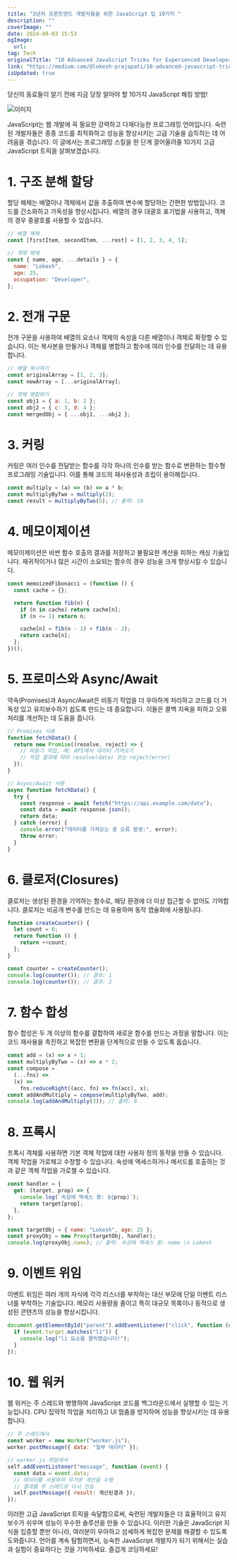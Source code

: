 ```yaml
---
title: "3년차 프론트엔드 개발자들을 위한 JavaScript 팁 10가지 "
description: ""
coverImage: ""
date: 2024-08-03 15:53
ogImage:
  url:
tag: Tech
originalTitle: "10 Advanced JavaScript Tricks for Experienced Developers "
link: "https://medium.com/@lokesh-prajapati/10-advanced-javascript-tricks-for-experienced-developers-8afb44b24427"
isUpdated: true
---
```


당신의 동료들이 알기 전에 지금 당장 알아야 할 10가지 JavaScript 해킹 방법!

![이미지](/assets/img/10AdvancedJavaScriptTricksforExperiencedDevelopers_0.png)

JavaScript는 웹 개발에 꼭 필요한 강력하고 다재다능한 프로그래밍 언어입니다. 숙련된 개발자들은 종종 코드를 최적화하고 성능을 향상시키는 고급 기술을 습득하는 데 어려움을 겪습니다. 이 글에서는 프로그래밍 스킬을 한 단계 끌어올려줄 10가지 고급 JavaScript 트릭을 살펴보겠습니다.

# 1. 구조 분해 할당

<!-- seedividend - 사각형 -->

<ins class="adsbygoogle"
     style="display:block"
     data-ad-client="ca-pub-4877378276818686"
     data-ad-slot="1898504329"
     data-ad-format="auto"
     data-full-width-responsive="true"></ins>

<script>
     (adsbygoogle = window.adsbygoogle || []).push({});
</script>

할당 해체는 배열이나 객체에서 값을 추출하여 변수에 할당하는 간편한 방법입니다. 코드를 간소화하고 가독성을 향상시킵니다. 배열의 경우 대괄호 표기법을 사용하고, 객체의 경우 중괄호를 사용할 수 있습니다.

```js
// 배열 해체
const [firstItem, secondItem, ...rest] = [1, 2, 3, 4, 5];

// 객체 해체
const { name, age, ...details } = {
  name: "Lokesh",
  age: 25,
  occupation: "Developer",
};
```

# 2. 전개 구문

전개 구문을 사용하여 배열의 요소나 객체의 속성을 다른 배열이나 객체로 확장할 수 있습니다. 이는 복사본을 만들거나 객체를 병합하고 함수에 여러 인수를 전달하는 데 유용합니다.

<!-- seedividend - 사각형 -->

<ins class="adsbygoogle"
     style="display:block"
     data-ad-client="ca-pub-4877378276818686"
     data-ad-slot="1898504329"
     data-ad-format="auto"
     data-full-width-responsive="true"></ins>

<script>
     (adsbygoogle = window.adsbygoogle || []).push({});
</script>

```js
// 배열 복사하기
const originalArray = [1, 2, 3];
const newArray = [...originalArray];

// 객체 병합하기
const obj1 = { a: 1, b: 2 };
const obj2 = { c: 3, d: 4 };
const mergedObj = { ...obj1, ...obj2 };
```

# 3. 커링

커링은 여러 인수를 전달받는 함수를 각각 하나의 인수를 받는 함수로 변환하는 함수형 프로그래밍 기술입니다. 이를 통해 코드의 재사용성과 조립이 용이해집니다.

```js
const multiply = (a) => (b) => a * b;
const multiplyByTwo = multiply(2);
const result = multiplyByTwo(5); // 출력: 10
```

<!-- seedividend - 사각형 -->

<ins class="adsbygoogle"
     style="display:block"
     data-ad-client="ca-pub-4877378276818686"
     data-ad-slot="1898504329"
     data-ad-format="auto"
     data-full-width-responsive="true"></ins>

<script>
     (adsbygoogle = window.adsbygoogle || []).push({});
</script>

# 4. 메모이제이션

메모이제이션은 비싼 함수 호출의 결과를 저장하고 불필요한 계산을 피하는 캐싱 기술입니다. 재귀적이거나 많은 시간이 소요되는 함수의 경우 성능을 크게 향상시킬 수 있습니다.

```js
const memoizedFibonacci = (function () {
  const cache = {};

  return function fib(n) {
    if (n in cache) return cache[n];
    if (n <= 1) return n;

    cache[n] = fib(n - 1) + fib(n - 2);
    return cache[n];
  };
})();
```

# 5. 프로미스와 Async/Await

<!-- seedividend - 사각형 -->

<ins class="adsbygoogle"
     style="display:block"
     data-ad-client="ca-pub-4877378276818686"
     data-ad-slot="1898504329"
     data-ad-format="auto"
     data-full-width-responsive="true"></ins>

<script>
     (adsbygoogle = window.adsbygoogle || []).push({});
</script>

약속(Promises)과 Async/Await은 비동기 작업을 더 우아하게 처리하고 코드를 더 가독성 있고 유지보수하기 쉽도록 만드는 데 중요합니다. 이들은 콜백 지옥을 피하고 오류 처리를 개선하는 데 도움을 줍니다.

```js
// Promises 사용
function fetchData() {
  return new Promise((resolve, reject) => {
    // 비동기 작업, 예: API에서 데이터 가져오기
    // 작업 결과에 따라 resolve(data) 또는 reject(error)
  });
}

// Async/Await 사용
async function fetchData() {
  try {
    const response = await fetch("https://api.example.com/data");
    const data = await response.json();
    return data;
  } catch (error) {
    console.error("데이터를 가져오는 중 오류 발생:", error);
    throw error;
  }
}
```

# 6. 클로저(Closures)

클로저는 생성된 환경을 기억하는 함수로, 해당 환경에 더 이상 접근할 수 없어도 기억합니다. 클로저는 비공개 변수를 만드는 데 유용하며 동작 캡슐화에 사용됩니다.

<!-- seedividend - 사각형 -->

<ins class="adsbygoogle"
     style="display:block"
     data-ad-client="ca-pub-4877378276818686"
     data-ad-slot="1898504329"
     data-ad-format="auto"
     data-full-width-responsive="true"></ins>

<script>
     (adsbygoogle = window.adsbygoogle || []).push({});
</script>

```js
function createCounter() {
  let count = 0;
  return function () {
    return ++count;
  };
}

const counter = createCounter();
console.log(counter()); // 결과: 1
console.log(counter()); // 결과: 2
```

# 7. 함수 합성

함수 합성은 두 개 이상의 함수를 결합하여 새로운 함수를 만드는 과정을 말합니다. 이는 코드 재사용을 촉진하고 복잡한 변환을 단계적으로 만들 수 있도록 돕습니다.

```js
const add = (x) => x + 1;
const multiplyByTwo = (x) => x * 2;
const compose =
  (...fns) =>
  (x) =>
    fns.reduceRight((acc, fn) => fn(acc), x);
const addAndMultiply = compose(multiplyByTwo, add);
console.log(addAndMultiply(3)); // 출력: 8
```

<!-- seedividend - 사각형 -->

<ins class="adsbygoogle"
     style="display:block"
     data-ad-client="ca-pub-4877378276818686"
     data-ad-slot="1898504329"
     data-ad-format="auto"
     data-full-width-responsive="true"></ins>

<script>
     (adsbygoogle = window.adsbygoogle || []).push({});
</script>

# 8. 프록시

프록시 객체를 사용하면 기본 객체 작업에 대한 사용자 정의 동작을 만들 수 있습니다. 객체 작업을 가로채고 수정할 수 있습니다. 속성에 액세스하거나 메서드를 호출하는 것과 같은 객체 작업을 가로챌 수 있습니다.

```js
const handler = {
  get: (target, prop) => {
    console.log(`속성에 액세스 중: ${prop}`);
    return target[prop];
  },
};

const targetObj = { name: "Lokesh", age: 25 };
const proxyObj = new Proxy(targetObj, handler);
console.log(proxyObj.name); // 출력: 속성에 액세스 중: name \n Lokesh
```

# 9. 이벤트 위임

<!-- seedividend - 사각형 -->

<ins class="adsbygoogle"
     style="display:block"
     data-ad-client="ca-pub-4877378276818686"
     data-ad-slot="1898504329"
     data-ad-format="auto"
     data-full-width-responsive="true"></ins>

<script>
     (adsbygoogle = window.adsbygoogle || []).push({});
</script>

이벤트 위임은 여러 개의 자식에 각각 리스너를 부착하는 대신 부모에 단일 이벤트 리스너를 부착하는 기술입니다. 메모리 사용량을 줄이고 특히 대규모 목록이나 동적으로 생성된 콘텐츠의 성능을 향상시킵니다.

```js
document.getElementById("parent").addEventListener("click", function (event) {
  if (event.target.matches("li")) {
    console.log("li 요소를 클릭했습니다!");
  }
});
```

# 10. 웹 워커

웹 워커는 주 스레드와 병행하여 JavaScript 코드를 백그라운드에서 실행할 수 있는 기능입니다. CPU 집약적 작업을 처리하고 UI 멈춤을 방지하며 성능을 향상시키는 데 유용합니다.

<!-- seedividend - 사각형 -->

<ins class="adsbygoogle"
     style="display:block"
     data-ad-client="ca-pub-4877378276818686"
     data-ad-slot="1898504329"
     data-ad-format="auto"
     data-full-width-responsive="true"></ins>

<script>
     (adsbygoogle = window.adsbygoogle || []).push({});
</script>

```js
// 주 스레드에서
const worker = new Worker("worker.js");
worker.postMessage({ data: "일부 데이터" });

// worker.js 파일에서
self.addEventListener("message", function (event) {
  const data = event.data;
  // 데이터를 사용하여 무거운 계산을 수행
  // 결과를 주 스레드로 다시 전송
  self.postMessage({ result: 계산된결과 });
});
```

이러한 고급 JavaScript 트릭을 숙달함으로써, 숙련된 개발자들은 더 효율적이고 유지보수가 쉬우며 성능이 우수한 솔루션을 만들 수 있습니다. 이러한 기술은 JavaScript 지식을 입증할 뿐만 아니라, 여러분이 우아하고 섬세하게 복잡한 문제를 해결할 수 있도록 도와줍니다. 언어를 계속 탐험하면서, 능숙한 JavaScript 개발자가 되기 위해서는 실습과 실험이 중요하다는 것을 기억하세요. 즐겁게 코딩하세요!
